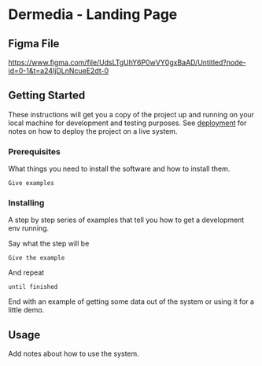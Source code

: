 # Dermedia - Landing Page


## Figma File

https://www.figma.com/file/UdsLTgUhY6P0wVY0gxBaAD/Untitled?node-id=0-1&t=a24IjDLnNcueE2dt-0


## Getting Started <a name = "getting_started"></a>

These instructions will get you a copy of the project up and running on your local machine for development and testing purposes. See [deployment](#deployment) for notes on how to deploy the project on a live system.

### Prerequisites

What things you need to install the software and how to install them.

```
Give examples
```

### Installing

A step by step series of examples that tell you how to get a development env running.

Say what the step will be

```
Give the example
```

And repeat

```
until finished
```

End with an example of getting some data out of the system or using it for a little demo.

## Usage <a name = "usage"></a>

Add notes about how to use the system.
